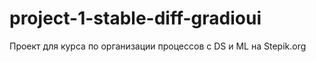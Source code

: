 # project-1-stable-diff-gradioui
Проект для курса по организации процессов с DS и ML на Stepik.org 

